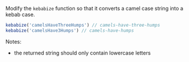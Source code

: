 Modify the `kebabize` function so that it converts a camel case string into a kebab case.


```javascript
kebabize('camelsHaveThreeHumps') // camels-have-three-humps
kebabize('camelsHave3Humps') // camels-have-humps
```

Notes:
  - the returned string should only contain lowercase letters